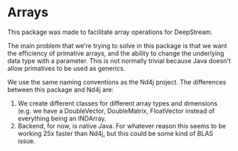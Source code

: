 # Arrays

This package was made to facilitate array operations for DeepStream.

The main problem that we're trying to solve in this package is that we want the
efficiency of primative arrays, and the ability to change the underlying data
type with a parameter.  This is not normally trivial because Java doesn't allow
primatives to be used as generics.

We use the same naming conventions as the Nd4j project.  The differences between
this package and Nd4j are:
1) We create different classes for different array types and dimensions (e.g.
   we have a DoubleVector, DoubleMatrix, FloatVector instead of everything being
   an INDArray.
2) Backend, for now, is native Java.  For whatever reason this seems to be working
   25x faster than Nd4j, but this could be some kind of BLAS issue.
